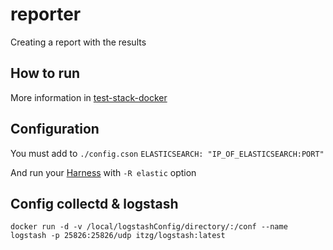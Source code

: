 # reporter
Creating a report with the results

## How to run
More information in [test-stack-docker](https://github.com/test-stack/docker#elasticsearch--kibana)

## Configuration
You must add to `./config.cson` `ELASTICSEARCH: "IP_OF_ELASTICSEARCH:PORT"`

And run your [Harness](https://github.com/test-stack/harness#run) with `-R elastic` option

## Config collectd & logstash
`docker run -d -v /local/logstashConfig/directory/:/conf --name logstash -p 25826:25826/udp itzg/logstash:latest`
